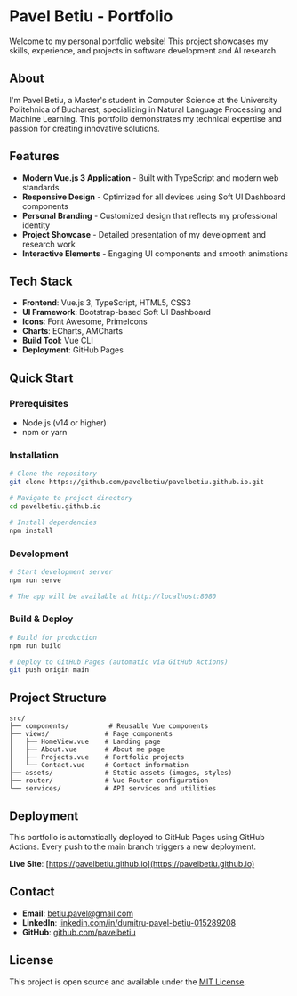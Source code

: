 # Pavel Betiu - Portfolio

Welcome to my personal portfolio website! This project showcases my skills, experience, and projects in software development and AI research.

## About

I'm Pavel Betiu, a Master's student in Computer Science at the University Politehnica of Bucharest, specializing in Natural Language Processing and Machine Learning. This portfolio demonstrates my technical expertise and passion for creating innovative solutions.

## Features

- **Modern Vue.js 3 Application** - Built with TypeScript and modern web standards
- **Responsive Design** - Optimized for all devices using Soft UI Dashboard components
- **Personal Branding** - Customized design that reflects my professional identity
- **Project Showcase** - Detailed presentation of my development and research work
- **Interactive Elements** - Engaging UI components and smooth animations

## Tech Stack

- **Frontend**: Vue.js 3, TypeScript, HTML5, CSS3
- **UI Framework**: Bootstrap-based Soft UI Dashboard
- **Icons**: Font Awesome, PrimeIcons
- **Charts**: ECharts, AMCharts
- **Build Tool**: Vue CLI
- **Deployment**: GitHub Pages

## Quick Start

### Prerequisites
- Node.js (v14 or higher)
- npm or yarn

### Installation

```bash
# Clone the repository
git clone https://github.com/pavelbetiu/pavelbetiu.github.io.git

# Navigate to project directory
cd pavelbetiu.github.io

# Install dependencies
npm install
```

### Development

```bash
# Start development server
npm run serve

# The app will be available at http://localhost:8080
```

### Build & Deploy

```bash
# Build for production
npm run build

# Deploy to GitHub Pages (automatic via GitHub Actions)
git push origin main
```

## Project Structure

```
src/
├── components/          # Reusable Vue components
├── views/              # Page components
│   ├── HomeView.vue    # Landing page
│   ├── About.vue       # About me page
│   ├── Projects.vue    # Portfolio projects
│   └── Contact.vue     # Contact information
├── assets/             # Static assets (images, styles)
├── router/             # Vue Router configuration
└── services/           # API services and utilities
```

## Deployment

This portfolio is automatically deployed to GitHub Pages using GitHub Actions. Every push to the main branch triggers a new deployment.

**Live Site**: [https://pavelbetiu.github.io](https://pavelbetiu.github.io)

## Contact

- **Email**: betiu.pavel@gmail.com
- **LinkedIn**: [linkedin.com/in/dumitru-pavel-betiu-015289208](https://www.linkedin.com/in/dumitru-pavel-betiu-015289208/)
- **GitHub**: [github.com/pavelbetiu](https://github.com/pavelbetiu)

## License

This project is open source and available under the [MIT License](LICENSE).
